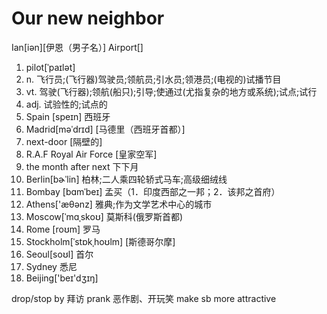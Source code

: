 Our new neighbor
====

Ian[iən][伊恩（男子名）]
Airport[] 

1. pilot[ˈpaɪlət]
2. n. 飞行员;(飞行器)驾驶员;领航员;引水员;领港员;(电视的)试播节目
3. vt. 驾驶(飞行器);领航(船只);引导;使通过(尤指复杂的地方或系统);试点;试行
4. adj. 试验性的;试点的
5. Spain [speɪn]            西班牙
6. Madrid[məˈdrɪd]          [马德里（西班牙首都）]
7. next-door                [隔壁的]
8. R.A.F  Royal Air Force   [皇家空军]
9. the month after next     下下月
10. Berlin[bɚˈlin]          柏林;二人乘四轮轿式马车;高级细绒线
11. Bombay [bɑmˈbeɪ]        孟买（1．印度西部之一邦；2．该邦之首府）
12. Athens['æθənz]          雅典;作为文学艺术中心的城市
13. Moscow[ˈmɑˌskoʊ]        莫斯科(俄罗斯首都)
14. Rome [roʊm]             罗马
15. Stockholm[ˈstɒkˌhoʊlm]  [斯德哥尔摩]
16. Seoul[soʊl]             首尔
17. Sydney                  悉尼
18. Beijing['beɪ'dʒɪŋ] 



drop/stop by                拜访
prank                       恶作剧、开玩笑
make sb more attractive     
